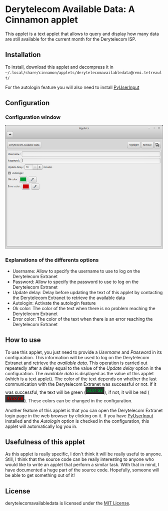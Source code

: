 Derytelecom Available Data: A Cinnamon applet
===============================================================================

This applet is a text applet that allows to query and display how many data are
still available for the current month for the Derytelecom ISP.

Installation
-------------------------------------------------------------------------------
To install, download this applet and decompress it
in `~/.local/share/cinnamon/applets/derytelecomavailabledata@remi.tetreault/`

For the autologin feature you will also need to install
[PyUserInput](https://github.com/PyUserInput/PyUserInput)


Configuration
-------------------------------------------------------------------------------
### Configuration window
![Applet Config](./tutorial/applet_config.bmp)

### Explanations of the differents options
* Username: Allow to specify the username to use to log on the Derytelecom
Extranet
* Password: Allow to specify the password to use to log on the Derytelecom
Extranet
* Update delay: Delay before updating the text of this applet by contacting the
Derytelecom Extranet to retrieve the available data
* Autologin: Activate the autologin feature
* Ok color: The color of the text when there is no problem reaching the
Derytelecom Extranet
* Error color: The color of the text when there is an error reaching the
Derytelecom Extranet


How to use
-------------------------------------------------------------------------------
To use this applet, you just need to provide a *Username* and *Password* in its
configuration. This information will be used to log on the
Derytelecom Extranet and retrieve the *available data*. This operation is
carried out repeatedly after a delay equal to the value of the
*Update delay* option in the configuration. The *available data* is displayed
as the value of this applet (which is a text applet). The color of the text
depends on whether the last communication with the Derytelecom Extranet was
successful or not. If it was successful, the text will be green
(![Applet Config](./tutorial/availabledata_ok.bmp)), if not, it will be red
(![Applet Config](./tutorial/availabledata_error.bmp)). These colors can be
changed in the configuration.

Another feature of this applet is that you can open the Derytelecom Extranet
login page in the web browser by clicking on it. If you have
[PyUserInput](https://github.com/PyUserInput/PyUserInput) installed and the
*Autologin* option is checked in the configuration, this applet will
automatically log you in.


Usefulness of this applet
-------------------------------------------------------------------------------
As this applet is really specific, I don't think it will be really useful to
anyone. Still, I think that the source code can be really interesting to anyone
who would like to write an applet that perform a similar task. With that in
mind, I have documented a huge part of the source code. Hopefully, someone will
be able to get something out of it!


License
------------------------------------------------------------------------------
derytelecomavailabledata is licensed under the [MIT License](LICENSE).
